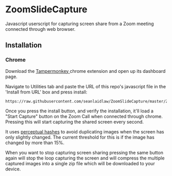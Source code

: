 # ZoomSlideCapture

Javascript userscript for capturing screen share from a Zoom meeting connected through web browser.


## Installation

### Chrome

Download the [Tampermonkey
](https://chrome.google.com/webstore/detail/tampermonkey/dhdgffkkebhmkfjojejmpbldmpobfkfo?hl=en) chrome extension and open up its dashboard page.

Navigate to Utilities tab and paste the URL of this repo's javascript file in the 'Install from URL'
box and press install:

```
https://raw.githubusercontent.com/seanlaidlaw/ZoomSlideCapture/master/ZoomSlideCapture.js
```

Once you press the install button, and verify the installation, it'll load a
"Start Capture" button on the Zoom Call when connected through chrome. Pressing
this will start capturing the shared screen every second.

It uses [perceptual
hashes](https://en.wikipedia.org/wiki/Perceptual_hashing) to avoid duplicating
images when the screen has only slightly changed. The current threshold for
this is if the image has changed by more than 15%.

When you want to stop capturing screen sharing pressing the same button again
will stop the loop capturing the screen and will compress the multiple captured
images into a single zip file which will be downloaded to your device.
